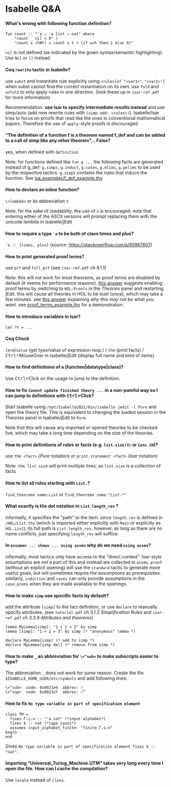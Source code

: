 # Isabelle Q&A

<!-- markdownlint-disable MD001 -->

#### What's wrong with following function definition?

```isabelle
fun count :: "'a ⇒ 'a list ⇒ nat" where
    "count _ nil = 0" |
    "count x (h#t) = count x t + (if x=h then 1 else 0)"
```

`nil` is not defined (as indicated by the green syntax/semantic highlighting). Use `Nil` or `[]` instead.

#### Coq `rewrite` tactic in Isabelle?

use `subst` and instantiate rule explicitly using `<rule>[of "<var1>" "<var2>"]` when subst cannot find the correct instantiation on its own.
use `fold` and `unfold` to only apply rules in one direction.
(look these up in `isar-ref.pdf` for more information)

Recommendation: **use Isar to specify intermediate results instead** and use simp/auto (add new rewrite rules with `(simp add: <rules>)`).
Isabelle/Isar tries to focus on proofs that read like the ones in conventional mathematical papers.
Therefore the use of `apply`-style proofs is discouraged.

#### "The definition of a function f is a theorem named f_def and can be added to a call of simp like any other theorem"... False?

yes, when defined with `definition`

Note: for functions defined like `fun g ...` the following facts are generated instead of g_def:
`g.simps`, `g.induct`, `g.cases`, `g.elims`, `g.pelims` to be used by the respective tactics.
`g.simps` contains the rules that induce the function.
See [isa_examples/f_def_example.thy](isa_examples/f_def_example.thy)

#### How to declare an inline function?

`\<lambda>` or its abbreviation `%`

Note: for the sake of readability, the use of `λ` is encouraged.
note that entering either of the ASCII versions will prompt replacing them with the unicode lambda in Isabelle/jEdit

#### How to require a type `'a` to be both of class times and plus?

`'a :: {times, plus}` (source: <https://stackoverflow.com/a/65967607>)

#### How to print generated proof terms?

use `prf` and `full_prf` (see `isar-ref.pdf` ch 8.1.1)

Note: this will not work for most theorems, as proof terms are disabled by default (it seems for performance reasons).
[this answer](https://stackoverflow.com/a/31644559/9335596) suggests enabling proof terms by switching to `HOL-Proofs` in the _Theories_ panel and restarting jEdit.
this will cause all theories in HOL to be built (once), which may take a few minutes.
see [this answer](https://stackoverflow.com/a/30692248/9335596) explaining _why this may not be what you want_.
see [proof_terms_example.thy](isa_examples/proof_terms_example.thy) for a demonstration.

#### How to introduce variables in Isar?

`let ?t = ...`

#### Coq Check

`term`/`value` (get type/value of expression resp.) / `thm` (print facts) / <kbd>Ctrl</kbd>+MouseOver in Isabelle/jEdit (display full name and kind of items)

#### How to find definitions of a (function|datatype|class)?

Use <kbd>Ctrl</kbd>+Click on the usage to jump to the definition.

#### How to fix `Cannot update finished theory ...` in a non-painful way so I can jump to definitions with <kbd>Ctrl</kbd>+Click?

Start Isabelle using `/opt/Isabelle2021/bin/isabelle jedit -l Pure` and open the theory file.
This is equivalent to changing the loaded session in the Theories panel in Isabelle/jEdit to `Pure`.

Note that this will cause any imported or opened theories to be checked live, which may take a long time depending on the size of the theories.

#### How to print definitions of rules or facts (e.g. `list.size(3)` or `Cons.IH`)?

use `thm <fact>` (_Pure_ notation) or `print_statement <fact>` (_Isar_ notation)

Note: `thm list.size` will print multiple lines, as `list.size` is a collection of facts

#### How to list all rules starting with `List.`?

`find_theorems name:List` or `find_theorems name:"List.*"`

#### What exactly is the dot notation in `List.length_rev` ?

informally, it specifies the "path" to the item.
since `length_rev` is defined in `/HOL/List.thy` (which is imported either implicitly with `Main` or explicitly as `HOL.List`), its full path is `List.length_rev`.
however, as long as there are no name conflicts, just specifying `length_rev` will suffice.

#### In `assumes ... shows ... using assms` why do we need `using assms`?

informally, most tactics only have access to the "direct context".
Isar-style assumptions are not a part of this and instead are collected in `assms`.
`proof` (without an explicit opening)
will use the `standard` tactic to generate more useful goals, but will sometimes require the assumptions as prerequisites.
similarly, `induction` and `cases` can only provide assumptions in the `case.prems` when they are made available to the openings.

#### How to make `simp` use specific facts by default?

add the attribute `[simp]` to the fact definition, or use `declare` to manually specify attributes. (see `tutorial.pdf` ch 3.1.2 _Simplification Rules_ and `isar-ref.pdf` ch 3.3.9 _Attributes and theorems_)

```isabelle
lemma MyLemma[simp]: "1 + 1 = 2" by simp
lemma [simp]: "1 + 2 = 3" by simp (* "anonymous" lemma *)

declare MyLemma[simp] (* add to simp *)
declare MyLemma[simp del] (* remove from simp *)
```

#### How to make `_` an abbreviation for `\<^sub>` to make subscripts easier to type?
The abbreviation `_` does not work for some reason. Create the file `$ISABELLE_HOME_USER/etc/symbols` and add following lines:
```
\<^sub>  code: 0x0021e9  abbrev: !_
\<^sup>  code: 0x0021e7  abbrev: !^
```

#### How to fix `No type variable in part of specification element`
```isabelle
class TM =
  fixes Γ⇩i⇩n :: "'a set" (*input alphabet*)
  fixes k :: nat (*tape count*)
  assumes input_alphabet_finite: "finite Γ⇩i⇩n"
begin
end
```
Gives `No type variable in part of specification element fixes k :: "nat"`.

#### Importing "Universal_Turing_Machine.UTM" takes very long every time I open the file. How can I cache the compilation?

Use `locale` instead of `class`.
